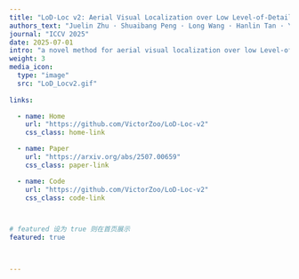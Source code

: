 ```yaml
---
title: "LoD-Loc v2: Aerial Visual Localization over Low Level-of-Detail City Models using Explicit Silhouette Alignment"
authors_text: "Juelin Zhu · Shuaibang Peng · Long Wang · Hanlin Tan · Yu Liu · Maojun  Zhang · Shen  Yan^+"
journal: "ICCV 2025"
date: 2025-07-01
intro: "a novel method for aerial visual localization over low Level-of-Detail (LoD) city models. "
weight: 3
media_icon:
  type: "image"
  src: "LoD_Locv2.gif"
  
links:

  - name: Home
    url: "https://github.com/VictorZoo/LoD-Loc-v2"
    css_class: home-link

  - name: Paper
    url: "https://arxiv.org/abs/2507.00659"
    css_class: paper-link

  - name: Code
    url: "https://github.com/VictorZoo/LoD-Loc-v2"
    css_class: code-link



# featured 设为 true 则在首页展示
featured: true



---
```


